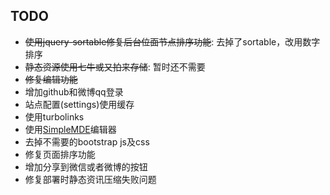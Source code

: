 TODO
----

* ~~使用jquery-sortable修复后台位面节点排序功能~~: 去掉了sortable，改用数字排序
* ~~静态资源使用七牛或又拍来存储~~: 暂时还不需要
* ~~修复编辑功能~~
* 增加github和微博qq登录
* 站点配置(settings)使用缓存
* 使用turbolinks
* 使用[SimpleMDE](https://simplemde.com/)编辑器
* 去掉不需要的bootstrap js及css
* 修复页面排序功能
* 增加分享到微信或者微博的按钮
* 修复部署时静态资讯压缩失败问题
